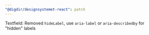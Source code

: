 ```yaml
---
"@digdir/designsystemet-react": patch
---
```


Textfield: Removed `hideLabel`, use `aria-label` or `aria-describedby` for "hidden" labels
